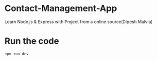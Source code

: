 # Contact-Management-App
Learn Node.js &amp; Express with Project from a online source(Dipesh Malvia)

# Run the code

```npm run dev```


